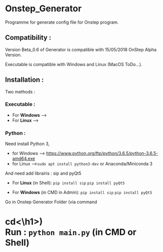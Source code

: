 # Onstep_Generator

Programme for generate config file for Onstep program.

## Compatibility :
Version Beta_0.6 of Generator is compatible with 15/05/2018 OnStep Alpha Version.

Executable is compatible with Windows and Linux (MacOS ToDo...).

## Installation :

Two methods :
### Executable :

* For __Windows__ --> 
* For __Linux__ -->

### Python :

Need install Python 3, 
* for Windows -->  https://www.python.org/ftp/python/3.6.5/python-3.6.5-amd64.exe 
* for Linux   -->`sudo apt install python3-dev` or Anaconda/Miniconda 3
                     
And need add librairis : sip and pyQt5

* For __Linux__ (in Shell): `pip install sip`
                            `pip install pyQt5`

* For __Windows__ (in CMD in Admin): `pip install sip`
                                     `pip install pyQt5`

Go in Onstep Generator Folder (via command <h1>cd<\h1>)    
Run : `python main.py`  (in CMD or Shell)
